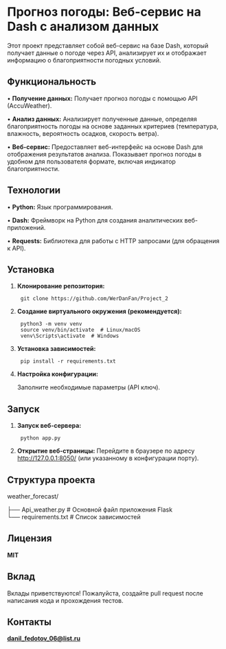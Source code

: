 # Прогноз погоды: Веб-сервис на Dash с анализом данных

Этот проект представляет собой веб-сервис на базе Dash, который получает данные о погоде через API, анализирует их и отображает информацию о благоприятности погодных условий.

## Функциональность

• **Получение данных:** Получает прогноз погоды с помощью API (AccuWeather).

• **Анализ данных:** Анализирует полученные данные, определяя благоприятность погоды на основе заданных критериев (температура, влажность, вероятность осадков, скорость ветра).

• **Веб-сервис:** Предоставляет веб-интерфейс на основе Dash для отображения результатов анализа.  Показывает прогноз погоды в удобном для пользователя формате, включая индикатор благоприятности.


## Технологии

• **Python:** Язык программирования.

• **Dash:** Фреймворк на Python для создания аналитических веб-приложений.

• **Requests:** Библиотека для работы с HTTP запросами (для обращения к API).


## Установка

1. **Клонирование репозитория:**
   
        git clone https://github.com/WerDanFan/Project_2

2. **Создание виртуального окружения (рекомендуется):**

        python3 -m venv venv
        source venv/bin/activate  # Linux/macOS
        venv\Scripts\activate  # Windows

3. **Установка зависимостей:**

        pip install -r requirements.txt

4. **Настройка конфигурации:**

    Заполните необходимые параметры (API ключ).

## Запуск

1. **Запуск веб-сервера:**

        python app.py

2. **Открытие веб-страницы:**
   Перейдите в браузере по адресу http://127.0.0.1:8050/ (или указанному в конфигурации порту).

## Структура проекта
weather_forecast/

├── Api_weather.py          # Основной файл приложения Flask\
└── requirements.txt        # Список зависимостей

## Лицензия

**MIT**


## Вклад

Вклады приветствуются!  Пожалуйста, создайте pull request после написания кода и прохождения тестов.

## Контакты

**danil_fedotov_06@list.ru**
   

